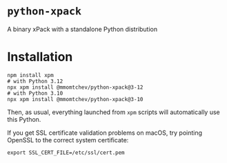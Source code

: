 # `python-xpack`

A binary xPack with a standalone Python distribution

# Installation

```shell
npm install xpm
# with Python 3.12
npx xpm install @mmomtchev/python-xpack@3-12
# with Python 3.10
npx xpm install @mmomtchev/python-xpack@3-10
```

Then, as usual, everything launched from `xpm` scripts will automatically use this Python.

If you get SSL certificate validation problems on macOS, try pointing OpenSSL to the correct system certificate:

```shell
export SSL_CERT_FILE=/etc/ssl/cert.pem
```
